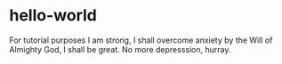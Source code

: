 # hello-world
For tutorial purposes
I am strong, I shall overcome anxiety by the Will of Almighty God, I shall be great. No more depresssion, hurray.

